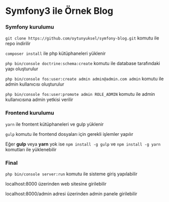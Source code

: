 # Symfony3 ile Örnek Blog

### Symfony kurulumu

`git clone https://github.com/oytunyuksel/symfony-blog.git` komutu ile repo indirilir

`composer install` ile php kütüphaneleri yüklenir

`php bin/console doctrine:schema:create` komutu ile database tarafındaki yapı oluşturulur

`php bin/console fos:user:create admin admin@admin.com admin` komutu ile admin kullanıcısı oluşturulur

`php bin/console fos:user:promote admin ROLE_ADMIN` komutu ile admin kullanıcısına admin yetkisi verilir

### Frontend kurulumu

`yarn` ile frontent kütüphaneleri ve gulp yüklenir

`gulp` komutu ile frontend dosyaları için gerekli işlemler yapılır

Eğer **gulp** veya **yarn** yok ise `npm install -g gulp` ve `npm install -g yarn` komutları ile yüklenebilir

### Final

`php bin/console server:run` komutu ile sisteme giriş yapılabilir

localhost:8000 üzerinden web sitesine girilebilir

localhost:8000/admin adresi üzerinden admin panele girilebilir
